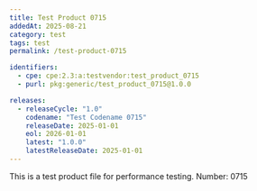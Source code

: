 ```yaml
---
title: Test Product 0715
addedAt: 2025-08-21
category: test
tags: test
permalink: /test-product-0715

identifiers:
  - cpe: cpe:2.3:a:testvendor:test_product_0715
  - purl: pkg:generic/test_product_0715@1.0.0

releases:
  - releaseCycle: "1.0"
    codename: "Test Codename 0715"
    releaseDate: 2025-01-01
    eol: 2026-01-01
    latest: "1.0.0"
    latestReleaseDate: 2025-01-01
---
```


This is a test product file for performance testing. Number: 0715

